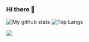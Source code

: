 ### Hi there 👋

![My github stats](https://github-readme-stats.vercel.app/api?username=anirudhkosgi&theme=github_dark)
![Top Langs](https://github-readme-stats.vercel.app/api/top-langs/?username=anirudhkosgi&langs_count=8&theme=github_dark&layout=compact)

![](https://komarev.com/ghpvc/?username=anirudhkosgi&color=red)
